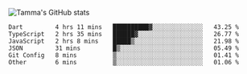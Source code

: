 ![Tamma's GitHub stats](https://github-readme-stats.vercel.app/api?username=pratamatama&theme=react&hide_border=true&show_icons=true&include_all_commits=true&count_private=true&hide=issues)

<!--START_SECTION:waka-->

```text
Dart         4 hrs 11 mins   ██████████▓░░░░░░░░░░░░░░   43.25 %
TypeScript   2 hrs 35 mins   ██████▓░░░░░░░░░░░░░░░░░░   26.77 %
JavaScript   2 hrs 8 mins    █████▒░░░░░░░░░░░░░░░░░░░   21.98 %
JSON         31 mins         █▒░░░░░░░░░░░░░░░░░░░░░░░   05.49 %
Git Config   8 mins          ▒░░░░░░░░░░░░░░░░░░░░░░░░   01.41 %
Other        6 mins          ▒░░░░░░░░░░░░░░░░░░░░░░░░   01.06 %
```

<!--END_SECTION:waka-->
